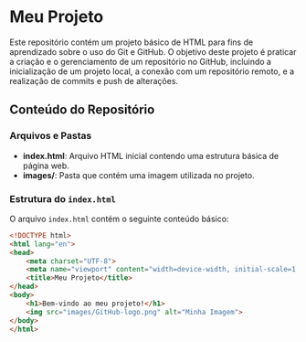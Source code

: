 # Meu Projeto

Este repositório contém um projeto básico de HTML para fins de aprendizado sobre o uso do Git e GitHub. O objetivo deste projeto é praticar a criação e o gerenciamento de um repositório no GitHub, incluindo a inicialização de um projeto local, a conexão com um repositório remoto, e a realização de commits e push de alterações.

## Conteúdo do Repositório

### Arquivos e Pastas

- **index.html**: Arquivo HTML inicial contendo uma estrutura básica de página web.
- **images/**: Pasta que contém uma imagem utilizada no projeto.

### Estrutura do `index.html`

O arquivo `index.html` contém o seguinte conteúdo básico:

```html
<!DOCTYPE html>
<html lang="en">
<head>
    <meta charset="UTF-8">
    <meta name="viewport" content="width=device-width, initial-scale=1.0">
    <title>Meu Projeto</title>
</head>
<body>
    <h1>Bem-vindo ao meu projeto!</h1>
    <img src="images/GitHub-logo.png" alt="Minha Imagem">
</body>
</html>
